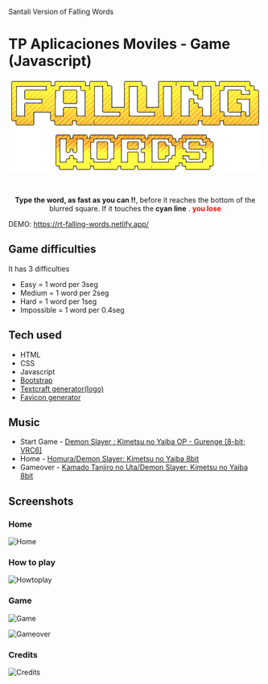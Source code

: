 Santali Version of Falling Words

# TP Aplicaciones Moviles - Game (Javascript)

<p align="center"><img src="./images/logo-game.png" alt="logo"></p>

<br/>

<p align="center">
<b>Type the word, as fast as you can !!</b>, before it reaches the bottom of the blurred square.
If it touches the <b>cyan line</b> . <b style="color: red">you lose</b>
</p>

DEMO: https://rt-falling-words.netlify.app/

## Game difficulties

It has 3 difficulties

* Easy = 1 word per 3seg
* Medium = 1 word per 2seg
* Hard = 1 word per 1seg
* Impossible = 1 word per 0.4seg

## Tech used

* HTML
* CSS
* Javascript
* [Bootstrap](https://getbootstrap.com/)
* [Textcraft generator(logo)](https://textcraft.net/style/ninjagofans/k-arcade)
* [Favicon generator](https://www.favicon-generator.org/)

## Music

* Start Game - [Demon Slayer : Kimetsu no Yaiba OP - Gurenge [8-bit; VRC6]](https://www.youtube.com/watch?v=Y67vJWYvLBg&t=5s)
* Home - [Homura/Demon Slayer: Kimetsu no Yaiba 8bit](https://www.youtube.com/watch?v=LRrGjhpNWoo)
* Gameover - [Kamado Tanjiro no Uta/Demon Slayer: Kimetsu no Yaiba 8bit](https://www.youtube.com/watch?v=y6ZT7SrmfUs&t=38s)

## Screenshots

### Home

![Home](https://i.imgur.com/WPaSPiJ.jpg)

### How to play

![Howtoplay](https://i.imgur.com/OJP6uYJ.jpg)

### Game

![Game](https://i.imgur.com/hYaztZu.jpg)

![Gameover](https://i.imgur.com/cWtmBoR.jpg)

### Credits

![Credits](https://i.imgur.com/6wfyAyu.jpg)
